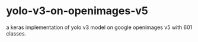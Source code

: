 # yolo-v3-on-openimages-v5
a keras implementation of yolo v3 model on  google openimages v5 with 601 classes.
